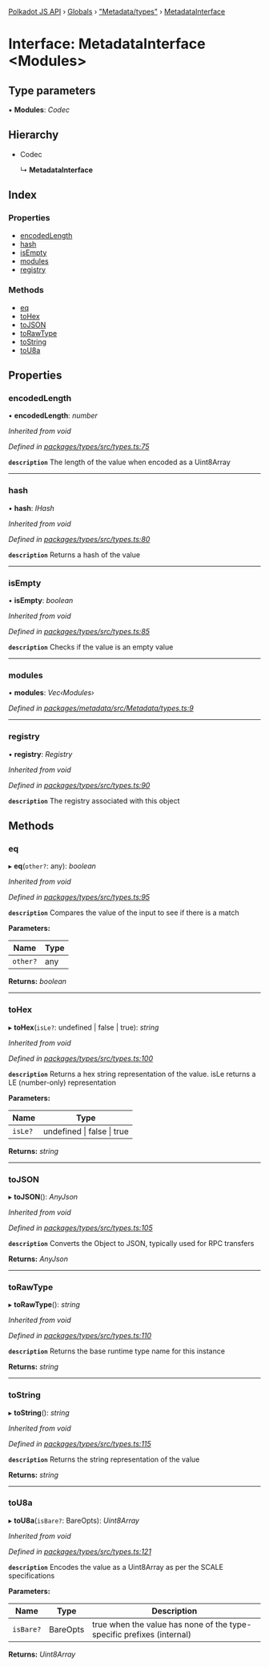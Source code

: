[Polkadot JS API](../README.md) › [Globals](../globals.md) › ["Metadata/types"](../modules/_metadata_types_.md) › [MetadataInterface](_metadata_types_.metadatainterface.md)

# Interface: MetadataInterface <**Modules**>

## Type parameters

▪ **Modules**: *Codec*

## Hierarchy

* Codec

  ↳ **MetadataInterface**

## Index

### Properties

* [encodedLength](_metadata_types_.metadatainterface.md#encodedlength)
* [hash](_metadata_types_.metadatainterface.md#hash)
* [isEmpty](_metadata_types_.metadatainterface.md#isempty)
* [modules](_metadata_types_.metadatainterface.md#modules)
* [registry](_metadata_types_.metadatainterface.md#registry)

### Methods

* [eq](_metadata_types_.metadatainterface.md#eq)
* [toHex](_metadata_types_.metadatainterface.md#tohex)
* [toJSON](_metadata_types_.metadatainterface.md#tojson)
* [toRawType](_metadata_types_.metadatainterface.md#torawtype)
* [toString](_metadata_types_.metadatainterface.md#tostring)
* [toU8a](_metadata_types_.metadatainterface.md#tou8a)

## Properties

###  encodedLength

• **encodedLength**: *number*

*Inherited from void*

*Defined in [packages/types/src/types.ts:75](https://github.com/polkadot-js/api/blob/3619fabe5/packages/types/src/types.ts#L75)*

**`description`** The length of the value when encoded as a Uint8Array

___

###  hash

• **hash**: *IHash*

*Inherited from void*

*Defined in [packages/types/src/types.ts:80](https://github.com/polkadot-js/api/blob/3619fabe5/packages/types/src/types.ts#L80)*

**`description`** Returns a hash of the value

___

###  isEmpty

• **isEmpty**: *boolean*

*Inherited from void*

*Defined in [packages/types/src/types.ts:85](https://github.com/polkadot-js/api/blob/3619fabe5/packages/types/src/types.ts#L85)*

**`description`** Checks if the value is an empty value

___

###  modules

• **modules**: *Vec‹Modules›*

*Defined in [packages/metadata/src/Metadata/types.ts:9](https://github.com/polkadot-js/api/blob/3619fabe5/packages/metadata/src/Metadata/types.ts#L9)*

___

###  registry

• **registry**: *Registry*

*Inherited from void*

*Defined in [packages/types/src/types.ts:90](https://github.com/polkadot-js/api/blob/3619fabe5/packages/types/src/types.ts#L90)*

**`description`** The registry associated with this object

## Methods

###  eq

▸ **eq**(`other?`: any): *boolean*

*Inherited from void*

*Defined in [packages/types/src/types.ts:95](https://github.com/polkadot-js/api/blob/3619fabe5/packages/types/src/types.ts#L95)*

**`description`** Compares the value of the input to see if there is a match

**Parameters:**

Name | Type |
------ | ------ |
`other?` | any |

**Returns:** *boolean*

___

###  toHex

▸ **toHex**(`isLe?`: undefined | false | true): *string*

*Inherited from void*

*Defined in [packages/types/src/types.ts:100](https://github.com/polkadot-js/api/blob/3619fabe5/packages/types/src/types.ts#L100)*

**`description`** Returns a hex string representation of the value. isLe returns a LE (number-only) representation

**Parameters:**

Name | Type |
------ | ------ |
`isLe?` | undefined &#124; false &#124; true |

**Returns:** *string*

___

###  toJSON

▸ **toJSON**(): *AnyJson*

*Inherited from void*

*Defined in [packages/types/src/types.ts:105](https://github.com/polkadot-js/api/blob/3619fabe5/packages/types/src/types.ts#L105)*

**`description`** Converts the Object to JSON, typically used for RPC transfers

**Returns:** *AnyJson*

___

###  toRawType

▸ **toRawType**(): *string*

*Inherited from void*

*Defined in [packages/types/src/types.ts:110](https://github.com/polkadot-js/api/blob/3619fabe5/packages/types/src/types.ts#L110)*

**`description`** Returns the base runtime type name for this instance

**Returns:** *string*

___

###  toString

▸ **toString**(): *string*

*Inherited from void*

*Defined in [packages/types/src/types.ts:115](https://github.com/polkadot-js/api/blob/3619fabe5/packages/types/src/types.ts#L115)*

**`description`** Returns the string representation of the value

**Returns:** *string*

___

###  toU8a

▸ **toU8a**(`isBare?`: BareOpts): *Uint8Array*

*Inherited from void*

*Defined in [packages/types/src/types.ts:121](https://github.com/polkadot-js/api/blob/3619fabe5/packages/types/src/types.ts#L121)*

**`description`** Encodes the value as a Uint8Array as per the SCALE specifications

**Parameters:**

Name | Type | Description |
------ | ------ | ------ |
`isBare?` | BareOpts | true when the value has none of the type-specific prefixes (internal)  |

**Returns:** *Uint8Array*
